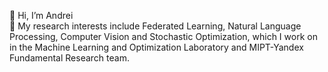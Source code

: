 👋 Hi, I’m Andrei <br />
👀 My research interests include Federated Learning, Natural Language Processing, Computer Vision and Stochastic Optimization, which I work on in the Machine Learning and Optimization Laboratory and MIPT-Yandex Fundamental Research team. <!--- You may find out more about me here:  -->

<!--- [[Homepage](https://andron00e.github.io)] [[Google Scholar](https://scholar.google.com/citations?user=x1gpHxMAAAAJ&hl=ru)] [[CV](https://andron00e.github.io/uploads/CV.pdf)] [[HuggingFace](https://huggingface.co/Andron00e)]   -->
